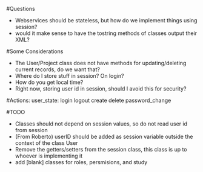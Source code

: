 #Questions
- Webservices should be stateless, but how do we implement things using session?
- would it make sense to have the tostring methods of classes output their XML?

#Some Considerations
- The User/Project class does not have methods for updating/deleting current records, do we want that?
- Where do I store stuff in session? On login?
- How do you get local time?
- Right now, storing user id in session, should I avoid this for security?

#Actions:
user_state:
	login
	logout
	create
	delete
	password_change


#TODO
- Classes should not depend on session values, so do not read user id from session
- (From Roberto) userID should be added as session variable outside the context of the class User
- Remove the getters/setters from the session class, this class is up to whoever is implementing it
- add [blank] classes for roles, persmisions, and study